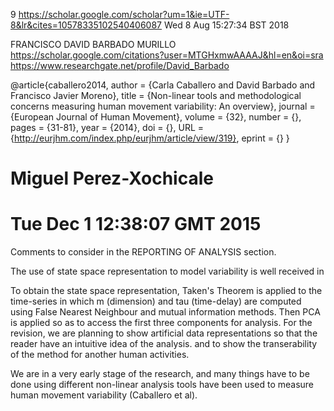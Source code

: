 9
https://scholar.google.com/scholar?um=1&ie=UTF-8&lr&cites=10578335102540406087
Wed  8 Aug 15:27:34 BST 2018



FRANCISCO DAVID BARBADO MURILLO
https://scholar.google.com/citations?user=MTGHxmwAAAAJ&hl=en&oi=sra
https://www.researchgate.net/profile/David_Barbado




@article{caballero2014,
author = {Carla Caballero and David Barbado and Francisco Javier Moreno},
title = {Non-linear tools and methodological concerns measuring human movement variability: An overview},
journal = {European Journal of Human Movement},
volume = {32},
number = {},
pages = {31-81},
year = {2014},
doi = {},
URL = {http://eurjhm.com/index.php/eurjhm/article/view/319},
eprint = {}
}




# Miguel Perez-Xochicale
# Tue Dec 1 12:38:07 GMT 2015

Comments to consider in the REPORTING OF ANALYSIS section.


The use of state space representation to model variability is well
received in

To obtain the state space representation,
Taken's Theorem is applied to the time-series in which m (dimension) and tau
(time-delay) are computed using False Nearest Neighbour and mutual
information methods. Then PCA is applied so as to access the first
three components
for analysis. For the revision, we are planning to show artificial data
representations so that the reader have an intuitive idea of the analysis.
and to show the transerability of the method for another human activities.

We are in a very early stage of the research, and many things
have to be done using  different non-linear analysis tools have
been used to measure human movement variability (Caballero et al).
